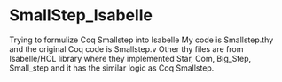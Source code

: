 # SmallStep_Isabelle
Trying to formulize Coq Smallstep into Isabelle
My code is Smallstep.thy and the original Coq code is Smallstep.v
Other thy files are from Isabelle/HOL library where they implemented Star, Com, Big_Step, Small_step and it has the similar logic as Coq Smallstep.
